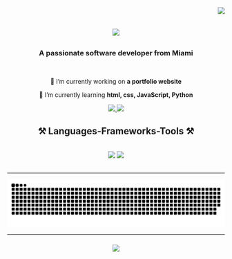 <img align="right" src="https://visitor-badge.laobi.icu/badge?page_id=braandoned.braandoned" />

<h1 align="center">
    <img src="https://readme-typing-svg.herokuapp.com/?font=Righteous&size=35&center=true&vCenter=true&width=500&height=70&duration=4000&lines=Hi+There!+👋;+I'm+Brandon+!;" />
</h1>

<h3 align="center">A passionate software developer from Miami </h3>

<br/>

<div align="center">
 
 🔭 I’m currently working on **a portfolio website**
 
 🌱 I’m currently learning **html, css, JavaScript, Python**
 
 </div>

<div align="center"> 
  <a href="https://www.linkedin.com/in/brandonbustamante1/" target="_blank">
    <img src="https://img.shields.io/badge/LinkedIn-0077B5?style=for-the-badge&logo=linkedin&logoColor=white" target="_blank" />
  </a>
  <a href="https://bran.bio/" target="_blank">
     <img src="https://img.shields.io/badge/Portfolio-FF5722?style=for-the-badge&logo=todoist&logoColor=white" target="_blank" /> <!-- sqlite, safari, google-chrome are other good icon options -->
  </a>
</div>

<h2 align="center">⚒️ Languages-Frameworks-Tools ⚒️</h2>
<br/>
<div align="center">
    <img src="https://skillicons.dev/icons?i=html,css,vscode,github,git" />
    <img src="https://skillicons.dev/icons?i=python,javascript,java,mysql,flask" /><br>
</div>

<br/>
<hr/>

<picture>
  <source media="(prefers-color-scheme: dark)" srcset="https://raw.githubusercontent.com/braandoned/braandoned/output/github-contribution-grid-snake-dark.svg">
  <source media="(prefers-color-scheme: light)" srcset="https://raw.githubusercontent.com/braandoned/braandoned/output/github-contribution-grid-snake.svg">
  <img alt="github contribution grid snake animation" src="https://raw.githubusercontent.com/braandoned/braandoned/output/github-contribution-grid-snake.svg">
</picture>

<hr/>

<h3 align="center">
    <img src="https://readme-typing-svg.herokuapp.com/?font=Righteous&size=25&center=true&vCenter=true&width=500&height=70&duration=4000&lines=Thanks+for+visiting!+✌️">
</h3>

<br/>
